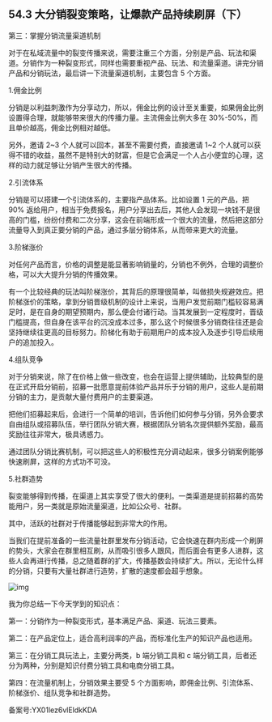 ## 54.3 大分销裂变策略，让爆款产品持续刷屏（下）
第三：掌握分销流量渠道机制


对于在私域流量中的裂变传播来说，需要注重三个方面，分别是产品、玩法和渠道。分销作为一种裂变形式，同样也需要重视产品、玩法、和流量渠道。讲完分销产品和分销玩法，最后讲一下流量渠道机制，主要包含 5 个方面。


1.佣金比例


分销是以利益刺激作为分享动力，所以，佣金比例的设计至关重要，如果佣金比例设置得合理，就能够带来很大的传播力量。主流佣金比例大多在 30%-50%，而且单价越高，佣金比例相对越低。


另外，邀请 2~3 个人就可以回本，甚至不需要付费，直接邀请 1~2 个人就可以获得不错的收益，虽然不是特别大的财富，但是它会满足一个人占小便宜的心理，这样的动力就足够让分销产生很大的传播。


2.引流体系


分销是可以搭建一个引流体系的，主要指产品体系。比如设置 1 元的产品，把 90% 返给用户，相当于免费报名，用户分享出去后，其他人会发现一块钱不是很高的门槛，纷纷付费和二次分享，这会在前端形成一个很大的流量，然后把这部分流量导入到真正要分销的产品，通过多层分销体系，从而带来更大的流量。


3.阶梯涨价


对任何产品而言，价格的调整是能显著影响销量的，分销也不例外，合理的调整价格，可以大大提升分销的传播效果。


有一个比较经典的玩法叫阶梯涨价，其背后的原理很简单，叫做损失规避效应。把阶梯涨价的策略，拿到分销晋级机制的设计上来说，当用户发觉前期门槛较容易满足时，是在自身的期望预期内，那么便会付诸行动。当其发展到一定程度时，晋级门槛提高，但自身在该平台的沉没成本过多，那么这个时候很多分销商往往还是会坚持继续往更高的目标努力。阶梯化有助于前期用户的成本投入及逐步引导后续用户的追加投入。


4.组队竞争


对于分销来说，除了在价格上做一些改变，也会在运营上提供辅助，比较典型的是在正式开启分销前，招募一批愿意提前体验产品并乐于分销的用户，这些人是前期分销的主力，是贡献大量付费用户的主要渠道。


把他们招募起来后，会进行一个简单的培训，告诉他们如何参与分销，另外会要求自由组队或招募队伍，举行团队分销大赛，根据团队分销名次提供额外奖励，最高奖励往往非常大，极具诱惑力。


通过团队分销比赛机制，可以把这些人的积极性充分调动起来，很多分销案例能够快速刷屏，这样的方式功不可没。


5.社群造势


裂变能够得到传播，在渠道上其实享受了很大的便利。一类渠道是提前招募的高势能用户，另一类就是原始流量渠道，比如公众号、社群。


其中，活跃的社群对于传播能够起到非常大的作用。


当我们在提前准备的一些流量社群里发布分销活动，它会快速在群内形成一个刷屏的势头，大家会在群里相互刷，从而吸引很多人跟风，而后面会有更多人进群，这些人会再进行传播，总之随着群的扩大，传播基数会持续扩大。所以，无论什么样的分销，只要有大量社群进行造势，扩散的速度都会超乎想象。


![img](https://pic2.zhimg.com/v2-084a289eb32423fe7262746745b3667e.webp)

我为你总结一下今天学到的知识点：


第一：分销作为一种裂变形式，基本满足产品、渠道、玩法三要素。


第二：在产品定位上，适合高利润率的产品，而标准化生产的知识产品也适用。


第三：在分销工具玩法上，主要分两类，b 端分销工具和 c 端分销工具，后者还分为两种，分别是知识付费分销工具和电商分销工具。


第四：在流量机制上，分销效果主要受 5 个方面影响，即佣金比例、引流体系、阶梯涨价、组队竞争和社群造势。


备案号:YX01lez6vlEldkKDA

